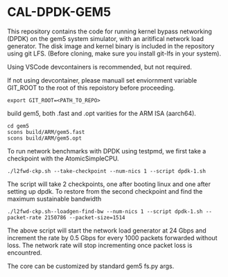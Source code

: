 # CAL-DPDK-GEM5

This repository contains the code for running kernel bypass networking (DPDK) on the gem5 system simulator, with an aritifical network load generator. 
The disk image and kernel binary is included in the repository using git LFS. (Before cloning, make sure you install git-lfs in your system).

Using VSCode devcontainers is recommended, but not required. 

If not using devcontainer, please manuall set enviornment variable GIT_ROOT to the root of this repoistory before proceeding.

```
export GIT_ROOT=<PATH_TO_REPO>
```

build gem5, both .fast and .opt varities for the ARM ISA (aarch64).

```
cd gem5
scons build/ARM/gem5.fast
scons build/ARM/gem5.opt
```

To run network benchmarks with DPDK using testpmd, we first take a checkpoint with the AtomicSimpleCPU. 

```
./l2fwd-ckp.sh --take-checkpoint --num-nics 1 --script dpdk-1.sh
```


The script will take 2 checkpoints, one after booting linux and one after setting up dpdk. To restore from the second checkpoint and find the maximum sustainable bandwidth

```
./l2fwd-ckp.sh--loadgen-find-bw --num-nics 1 --script dpdk-1.sh --packet-rate 2150786 --packet-size=1514
```

The above script will start the network load generator at 24 Gbps and increment the rate by 0.5 Gbps for every 1000 packets forwarded without loss.
The network rate will stop incrementing once packet loss is encountred. 

The core can be customized by standard gem5 fs.py args.
